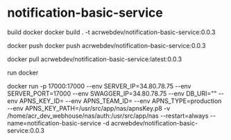 # notification-basic-service

build docker
docker build . -t acrwebdev/notification-basic-service:0.0.3

docker push
docker push acrwebdev/notification-basic-service:0.0.3

docker pull acrwebdev/notification-basic-service:latest:0.0.3

run docker

docker run -p 17000:17000 --env SERVER_IP=34.80.78.75 --env SERVER_PORT=17000 --env SWAGGER_IP=34.80.78.75 --env DB_URI="" --env APNS_KEY_ID= --env APNS_TEAM_ID= --env APNS_TYPE=production --env APNS_KEY_PATH=/usr/src/app/nas/apnsKey.p8 -v /home/acr_dev_webhouse/nas/auth:/usr/src/app/nas --restart=always --name=notification-basic-service -d acrwebdev/notification-basic-service:0.0.3

